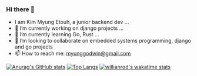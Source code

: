 ### Hi there 👋

<!--
**Kimmyungetouh/Kimmyungetouh** is a ✨ _special_ ✨ repository because its `README.md` (this file) appears on your GitHub profile.

Here are some ideas to get you started:



- 
- 🤔 I’m looking for help with ...
- 💬 Ask me about 
- 
- 😄 Pronouns: ...
- ⚡ Fun fact: ...
-->
- I am Kim Myung Etouh, a junior backend dev ...
- 🔭 I’m currently working on django projects ...
- 🌱 I’m currently learning Go, Rust ...
- 👯 I’m looking to collaborate on embedded systems programming, django and go projects
- 📫 How to reach me: myunggodwin@gmail.com

[![Anurag's GitHub stats](https://github-readme-stats.vercel.app/api?username=kimmyungetouh&count_private=true&show_icons=true&theme=radical&langs_count=8)](https://github.com/anuraghazra/github-readme-stats)
[![Top Langs](https://github-readme-stats.vercel.app/api/top-langs/?username=kimmyungetouh&layout=compact&hide=javascript,css,scss,html,makefile)](https://github.com/anuraghazra/github-readme-stats)
[![willianrod's wakatime stats](https://github-readme-stats.vercel.app/api/wakatime?username=kimgee)](https://github.com/anuraghazra/github-readme-stats)
